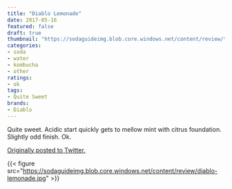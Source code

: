 ```yaml
---
title: "Diablo Lemonade"
date: 2017-05-16
featured: false
draft: true
thumbnail: "https://sodaguideimg.blob.core.windows.net/content/review/thumbs/diablo-lemonade.jpg"
categories:
- soda
- water
- kombucha
- other
ratings:
- ok
tags:
- Quite Sweet
brands:
- Diablo
---
```


Quite sweet. Acidic start quickly gets to mellow mint with citrus foundation. Slightly odd finish. Ok.

[Originally posted to Twitter.](https://twitter.com/Cavorter/status/864570141920645122)

{{< figure src="https://sodaguideimg.blob.core.windows.net/content/review/diablo-lemonade.jpg" >}}

